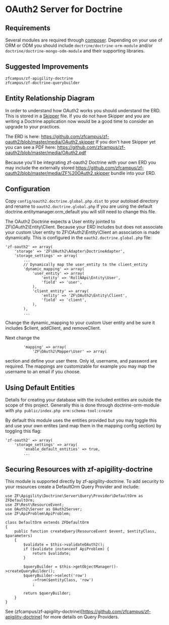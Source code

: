 OAuth2 Server for Doctrine
==========================

Requirements
------------

Several modules are required through [composer](http://getcomposer.org).  Depending on your use of ORM or ODM you should include ```doctrine/doctrine-orm-module``` and/or ```doctrine/doctrine-mongo-odm-module``` and their supporting libraries.


Suggested Improvements
----------------------

```
zfcampus/zf-apigility-doctrine
zfcampus/zf-doctrine-querybuilder
```


Entity Relationship Diagram
---------------------------

In order to understand how OAuth2 works you should understand the ERD.  This is stored in a [Skipper](http://www.skipper18.com) file.  If you do not have Skipper and you are writing a Doctrine application now would be a good time to consider an upgrade to your practices.

The ERD is here: https://github.com/zfcampus/zf-oauth2/blob/master/media/OAuth2.skipper
If you don't have Skipper yet you can see a PDF here: https://github.com/zfcampus/zf-oauth2/blob/master/media/OAuth2.pdf

Because you'll be integrating zf-oauth2 Doctrine with your own ERD you may include the externally stored https://github.com/zfcampus/zf-oauth2/blob/master/media/ZF%20OAuth2.skipper bundle into your ERD.


Configuration
-------------

Copy ```config/oauth2.doctrine.global.php.dist``` to your autoload directory and rename to ```oauth2.doctrine.global.php```  If you are using the default doctrine.entitymanager.orm_default you will still need to change this file.

The OAuth2 Doctrine expects a User entity jointed to ZF\OAuth2\Entity\Client.  Because your ERD includes but does not associate your custom User entity to ZF\OAuth2\Entity\Client an association is made dynamically.  This is configured in the ```oauth2.doctrine.global.php``` file:

```
'zf-oauth2' => array(
    'storage' => 'ZF\OAuth2\Adapter\DoctrineAdapter',
    'storage_settings' => array(
        ...
        // Dynamically map the user_entity to the client_entity
        'dynamic_mapping' => array(
            'user_entity' => array(
                'entity' => 'RollNApi\Entity\User',
                'field' => 'user',
            ),
            'client_entity' => array(
                'entity' => 'ZF\OAuth2\Entity\Client',
                'field' => 'client',
            ),
        ),
        ...
```

Change the dynamic_mapping to your custom User entity and be sure it includes $client, addClient, and removeClient.

Next change the
```
        'mapping' => array(
            'ZF\OAuth2\Mapper\User' => array(
```
section and define your user there.  Only id, username, and password are required.  The mappings are customizable for example you may map the username to an email if you choose.


Using Default Entities
----------------------

Details for creating your database with the included entities are outside the scope of this project.  Generally this is done through doctrine-orm-module with ```php public/index.php orm:schema-tool:create```

By default this module uses the entities provided but you may toggle this and use your own entites (and map them in the mapping config section) by toggling this flag:

```
'zf-oauth2' => array(
    'storage_settings' => array(
        'enable_default_entities' => true,
        ...
```


Securing Resources with zf-apigility-doctrine
------------------------------------------

This module is supported directly by zf-apigility-doctrine.  To add security to your resources create a DefaultOrm Query Provider and include:

```
use ZF\Apigility\Doctrine\Server\Query\Provider\DefaultOrm as ZFDefaultOrm;
use ZF\Rest\ResourceEvent;
use OAuth2\Server as OAuth2Server;
use ZF\ApiProblem\ApiProblem;

class DefaultOrm extends ZFDefaultOrm
{
    public function createQuery(ResourceEvent $event, $entityClass, $parameters)
    {
        $validate = $this->validateOAuth2();
        if ($validate instanceof ApiProblem) {
            return $validate;
        }

        $queryBuilder = $this->getObjectManager()->createQueryBuilder();
        $queryBuilder->select('row')
            ->from($entityClass, 'row')
            ;

        return $queryBuilder;
    }
}

```

See (zfcampus/zf-apigility-doctrine)[https://github.com/zfcampus/zf-apigility-doctrine] for more details on Query Providers.

